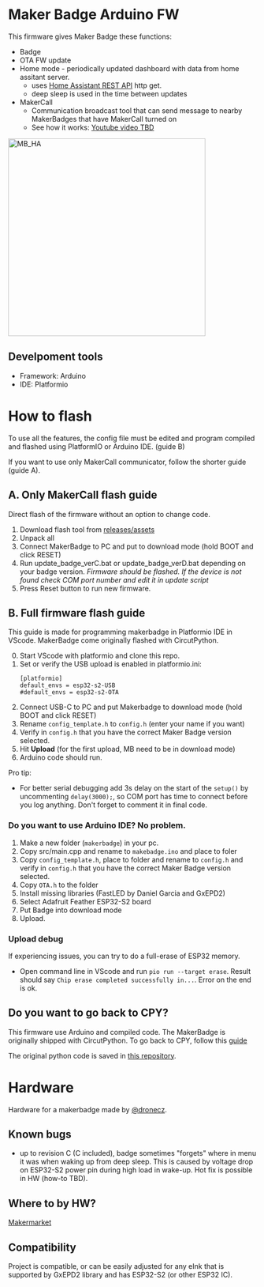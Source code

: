 # Maker Badge Arduino FW
This firmware gives Maker Badge these functions:
* Badge
* OTA FW update
* Home mode - periodically updated dashboard with data from home assitant server. 
  * uses [Home Assistant REST API](https://developers.home-assistant.io/docs/api/rest/) http get.
  * deep sleep is used in the time between updates
* MakerCall
  * Communication broadcast tool that can send message to nearby MakerBadges that have MakerCall turned on
  * See how it works: [Youtube video TBD](TBD)

<img src="https://user-images.githubusercontent.com/25552139/212756508-df7927dd-351f-4965-90e9-c199fa787e72.jpg" alt="MB_HA" title="MakerBadge Home assistant" width="400"/>

## Develpoment tools
* Framework: Arduino
* IDE: Platformio

# How to flash
To use all the features, the config file must be edited and program compiled and flashed using PlatformIO or Arduino IDE. (guide B)

If you want to use only MakerCall communicator, follow the shorter guide (guide A).

## A. Only MakerCall flash guide
Direct flash of the firmware without an option to change code.

1. Download flash tool from [releases/assets](https://github.com/Yourigh/maker_badge_fw/releases)
2. Unpack all
3. Connect MakerBadge to PC and put to download mode (hold BOOT and click RESET)
4. Run update_badge_verC.bat or update_badge_verD.bat depending on your badge version.
  *Firmware should be flashed. If the device is not found check COM port number and edit it in update script*
5. Press Reset button to run new firmware.

## B. Full firmware flash guide
This guide is made for programming makerbadge in Platformio IDE in VScode. MakerBadge come originally flashed with CircutPython. 

0. Start VScode with platformio and clone this repo.
1. Set or verify the USB upload is enabled in platformio.ini:
    ```
    [platformio]
    default_envs = esp32-s2-USB
    #default_envs = esp32-s2-OTA
    ```
2. Connect USB-C to PC and put Makerbadge to download mode (hold BOOT and click RESET)
3. Rename `config_template.h` to `config.h` (enter your name if you want)
4. Verify in `config.h` that you have the correct Maker Badge version selected.
5. Hit **Upload** (for the first upload, MB need to be in download mode)
6. Arduino code should run. 

Pro tip: 
* For better serial debugging add 3s delay on the start of the `setup()` by uncommenting `delay(3000);`, so COM port has time to connect before you log anything. Don't forget to comment it in final code. 

### Do you want to use Arduino IDE? No problem.

1. Make a new folder (`makerbadge`) in your pc.
2. Copy src/main.cpp and rename to `makebadge.ino` and place to foler
3. Copy `config_template.h`, place to folder and rename to `config.h` and verify in `config.h` that you have the correct Maker Badge version selected.
4. Copy `OTA.h` to the folder
5. Install missing libraries (FastLED by Daniel Garcia and GxEPD2)
6. Select Adafruit Feather ESP32-S2 board
7. Put Badge into download mode
8. Upload.

### Upload debug

If experiencing issues, you can try to do a full-erase of ESP32 memory.
* Open command line in VScode and run `pio run --target erase`. Result should say `Chip erase completed successfully in...`. Error on the end is ok.

## Do you want to go back to CPY?
This firmware use Arduino and compiled code. The MakerBadge is originally shipped with CircutPython. To go back to CPY, follow this [guide](https://learn.adafruit.com/adafruit-metro-esp32-s2/circuitpython)

The original python code is saved in [this repository](https://github.com/makerfaireczech/maker_badge/tree/main).

# Hardware
Hardware for a makerbadge made by [@dronecz](https://github.com/dronecz/maker_badge).

## Known bugs
* up to revision C (C included), badge sometimes "forgets" where in menu it was when waking up from deep sleep. This is caused by voltage drop on ESP32-S2 power pin during high load in wake-up. Hot fix is possible in HW (how-to TBD).

## Where to by HW? 
[Makermarket](http://makermarket.cz/)

## Compatibility
Project is compatible, or can be easily adjusted for any eInk that is supported by GxEPD2 library and has ESP32-S2 (or other ESP32 IC). 
